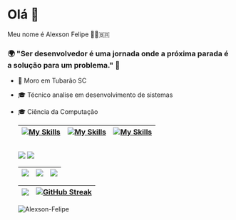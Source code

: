 # Olá 👋

Meu nome é Alexson Felipe 🧙🏼‍🇧🇷

### 🌍 "Ser desenvolvedor é uma jornada onde a próxima parada é a solução para um problema." 🧠 ###

- 📍 Moro em Tubarão SC
- 🎓 Técnico analise em desenvolvimento de sistemas
- 🎓 Ciência da Computação

  
  | [![My Skills](https://skillicons.dev/icons?i=angular,js,typescript,nodejs,html,css)](https://skillicons.dev) | [![My Skills](https://skillicons.dev/icons?i=java,spring)](https://skillicons.dev) |  [![My Skills](https://skillicons.dev/icons?i=postgres,postman,docker,git)](https://skillicons.dev) |
  | :-: | :-: | :-: |
  
  ##
  
  <div>
    <a href="https://instagram.com/alexson_felipe" target="_blank"><img src="https://img.shields.io/badge/-Instagram-%23E4405F?style=for-the-badge&logo=instagram&logoColor=white" target="_blank"></a>
    <a href="https://www.linkedin.com/in/alexson-felipe/" target="_blank"><img src="https://img.shields.io/badge/-LinkedIn-%230077B5?style=for-the-badge&logo=linkedin&logoColor=white" target="_blank"></a> 
  </div> 

  
  | ![](http://github-profile-summary-cards.vercel.app/api/cards/stats?username=Alexson-Felipe&theme=dracula) | ![](http://github-profile-summary-cards.vercel.app/api/cards/repos-per-language?username=Alexson-Felipe&hide=Html&theme=dracula) | ![](http://github-profile-summary-cards.vercel.app/api/cards/most-commit-language?username=Alexson-Felipe&theme=dracula) |
  | :-: | :-: | :-: |
  
  | ![](http://github-profile-summary-cards.vercel.app/api/cards/profile-details?username=Alexson-Felipe&theme=dracula) | [![GitHub Streak](https://github-readme-streak-stats.herokuapp.com?user=Alexson-Felipe&theme=dracula)](https://git.io/streak-stats) |
  | :-: | :-: |
  
  <p align="left"> 
    <img src="https://komarev.com/ghpvc/?username=Alexson-Felipe&label=PROFILE+VIEWS" alt="Alexson-Felipe" /> 
  </p>
